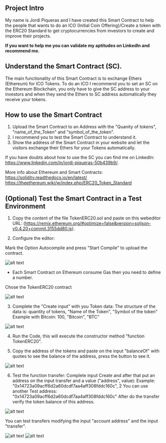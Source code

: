 ## Project Intro
My name is Jordi Piqueras and I have created this Smart Contract to help the people that wants to do an ICO (Initial Coin Offering)/Create a token with the ERC20 Standard to get cryptocurrencies from investors to create and improve their projects. 

**If you want to help me you can validate my aptitudes on LinkedIn and recommend me.**

## Understand the Smart Contract (SC).
The main functionality of this Smart Contract is to exchange Ethers (Ethereum) for ICO Tokens.
To do an ICO I recommend you to set an SC on the Ethereum Blockchain, you only have to give the SC address to your investors and when they send the Ethers to SC address automatically they receive your tokens.

## How to use the Smart Contract
1. Upload the Smart Contract to an Address with the "Quanity of tokens", "name_of_the_Token" and "symbol_of_the_token".
2. I recommend you to test the Smart Contract to understand it.
3. Show the address of the Smart Contract in your website and let the visitors exchange their Ethers for your Tokens automatically.

If you have doubts about how to use the SC you can find me on LinkedIn: https://www.linkedin.com/in/jordi-piqueras-50b439b9/.

More info about Ethereum and Smart Contracts: 
https://solidity.readthedocs.io/en/latest/ 
https://theethereum.wiki/w/index.php/ERC20_Token_Standard

## (Optional) Test the Smart Contract in a Test Environment
1. Copy the content of the file TokenERC20.sol and paste on this webeditor URL: (https://remix.ethereum.org/#optimize=false&version=soljson-v0.4.20+commit.3155dd80.js).

2. Configure the editor:

Mark the Option Autocompile and press "Start Compile" to upload the contract.

![alt text](https://image.prntscr.com/image/TP4aPTieR9ehhPTMIzEDfA.png)

* Each Smart Contract on Ethereum consume Gas then you need to define a number.

Chose the TokenERC20 contract

![alt text](https://image.prntscr.com/image/E928A52IT2KJFa7l1uKTZw.png)

3. Complete the "Create input" with you Token data:
The structure of the data is: quantity of tokens, "Name of the Token", "Symbol of the token"
Example with Bitcoin: 100, "Bitcoin", "BTC"

![alt text](https://image.prntscr.com/image/pRoJ0EcTRMua5GBs5Wecjw.png)

4. Run the Code, this will execute the constructor method "function TokenERC20".

5. Copy the address of the tokens and paste on the input "balanceOf" with quotes to see the balance of the address, press the button to see it.

![alt text](https://image.prntscr.com/image/RlDWd-ueQYa98tgXoK_5TQ.png)

6. Test the function transfer: Complete input Create and after that put an address on the input transfer and a value ("address", value):
Example: "0x14723a09acff6d2a60dcdf7aa4aff308fddc160c", 2
You can use another Test address: "0x14723a09acff6d2a60dcdf7aa4aff308fddc160c"
After do the transfer verify the token balance of this address.

![alt text](https://image.prntscr.com/image/8H19CEOJTZuX0J5r4UxSew.png)

You can test transfers modifying the input "account address" and the input "transfer".

![alt text](https://image.prntscr.com/image/SA7gthGYS3uv78F_0lYyQQ.png)
![alt text](https://image.prntscr.com/image/li4E2NJ9ReCfhuQFoXnQkw.png)
